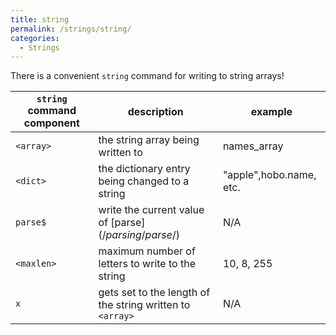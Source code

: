 ```yaml
---
title: string
permalink: /strings/string/
categories: 
  - Strings
---
```


There is a convenient `string` command for writing to string arrays!

| `string` command component | description                                               | example                 |
|----------------------------|-----------------------------------------------------------|-------------------------|
| `<array>`                  | the string array being written to                         | names_array             |
| `<dict>`                   | the dictionary entry being changed to a string            | "apple",hobo.name, etc. |
| `parse$`                   | write the current value of [parse$](/parsing/parse$/)               | N/A                     |
| `<maxlen>`                 | maximum number of letters to write to the string          | 10, 8, 255              |
| `x`                        | gets set to the length of the string written to `<array>` | N/A                     |
